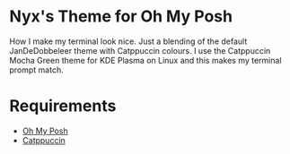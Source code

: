 # Nyx's Theme for Oh My Posh

How I make my terminal look nice. Just a blending of the default JanDeDobbeleer
theme with Catppuccin colours. I use the Catppuccin Mocha Green theme for KDE
Plasma on Linux and this makes my terminal prompt match.

# Requirements

- [Oh My Posh](https://github.com/jandedobbeleer/oh-my-posh)
- [Catppuccin](https://github.com/catppuccin/catppuccin)
